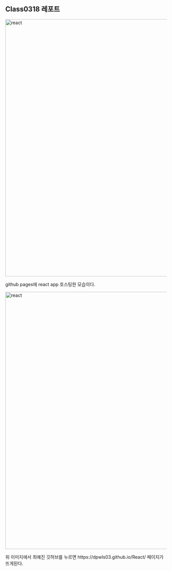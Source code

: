 ## Class0318 레포트

<img width="800" src="https://github.com/dPwls03/React/tree/main/0318/img/react.jpg" alt="react" >
<p>github pages에 react app 호스팅한 모습이다.</p>

<img width="800" src="https://github.com/dPwls03/React/tree/main/0318/img/react1.jpg" alt="react" >
<p>위 이미지에서 최예진 깃허브를 누르면 https://dpwls03.github.io/React/ 페이지가 뜨게된다.</p>